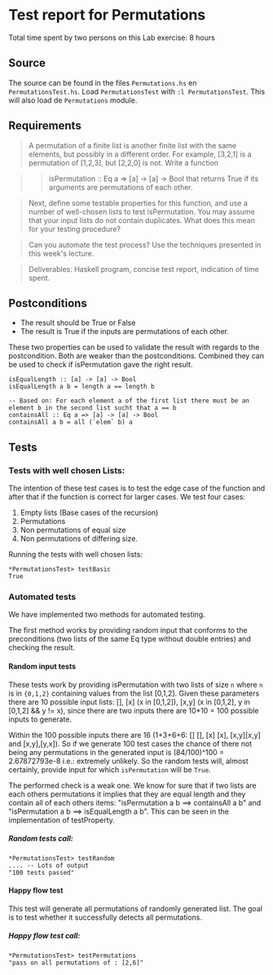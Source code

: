 # Test report for Permutations
Total time spent by two persons on this Lab exercise: 8 hours

## Source

The source can be found in the files `Permutations.hs` en `PermutationsTest.hs`. Load `PermutationsTest` with `:l PermutationsTest`. This will also load de `Permutations` module.

## Requirements
> A permutation of a finite list is another finite list with the same elements, but possibly in a different order. For example, [3,2,1] is a permutation of [1,2,3], but [2,2,0] is not. Write a function

>> isPermutation :: Eq a => [a] -> [a] -> Bool
> that returns True if its arguments are permutations of each other.

> Next, define some testable properties for this function, and use a number of well-chosen lists to test isPermutation. You may assume that your input lists do not contain duplicates. What does this mean for your testing procedure?

> Can you automate the test process? Use the techniques presented in this week's lecture.

> Deliverables: Haskell program, concise test report, indication of time spent.



## Postconditions

- The result should be True or False
- The result is True if the inputs are permutations of each other.

These two properties can be used to validate the result with regards to the postcondition.
Both are weaker than the postconditions. Combined they can be used to check if isPermutation gave the right result.

```
isEqualLength :: [a] -> [a] -> Bool
isEqualLength a b = length a == length b

-- Based on: For each element a of the first list there must be an element b in the second list sucht that a == b
containsAll :: Eq a => [a] -> [a] -> Bool
containsAll a b = all (`elem` b) a
```

## Tests

### Tests with well chosen Lists:
The intention of these test cases is to test the edge case of the function and after that if the function is correct for larger cases.
We test four cases:

1. Empty lists (Base cases of the recursion)
2. Permutations
3. Non permutations of equal size
4. Non permutations of differing size.

Running the tests with well chosen lists:
```
*PermutationsTest> testBasic
True
```

### Automated tests
We have implemented two methods for automated testing.

The first method works by providing random input that conforms to the preconditions (two lists of the same Eq type without double entries) and checking the result.

#### Random input tests
These tests work by providing isPermutation with two lists of size `n` where `n` is in `{0,1,2}` containing values from the list \[0,1,2\].
Given these parameters there are 10 possible input lists: \[\], \[x\] (x in \[0,1,2\]), \[x,y\] (x in \[0,1,2\], y in \[0,1,2\] && y != x), since there are two inputs there are 10*10 = 100 possible inputs to generate.

Within the 100 possible inputs there are 16 (1+3+6+6: \[\] \[\], \[x\] \[x\], \[x,y]\[x,y\] and \[x,y\],\[y,x\]).
So if we generate 100 test cases the chance of there not being any permutations in the generated input is (84/100)^100 = 2.67872793e-8 i.e.: extremely unlikely.
So the random tests will, almost certainly, provide input for which `isPermutation` will be `True`.

The performed check is a weak one. We know for sure that if two lists are each others permutations it implies that they are equal length and they contain all of each others items: "isPermutation a b ==> containsAll a b" and "isPermutation a b ==> isEqualLength a b". This can be seen in the implementation of testProperty.

##### Random tests call:
```
*PermutationsTest> testRandom
.... -- Lots of output
"100 tests passed"
```

#### Happy flow test

This test will generate all permutations of randomly generated list. The goal is to test whether it successfully detects all permutations.

##### Happy flow test call:
```
*PermutationsTest> testPermutations
"pass on all permutations of : [2,6]"
```